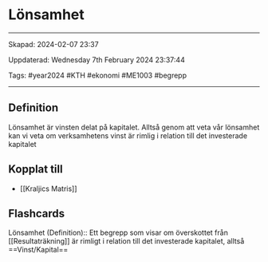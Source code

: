 # Lönsamhet

---

Skapad: 2024-02-07 23:37

Uppdaterad: Wednesday 7th February 2024 23:37:44

Tags: #year2024 #KTH #ekonomi #ME1003 #begrepp

---

## Definition

Lönsamhet är vinsten delat på kapitalet. Alltså genom att veta vår lönsamhet kan vi veta om verksamhetens vinst är rimlig i relation till det investerade kapitalet

## Kopplat till

- [[Kraljics Matris]]

## Flashcards

Lönsamhet (Definition):: Ett begrepp som visar om överskottet från [[Resultaträkning]] är rimligt i relation till det investerade kapitalet, alltså ==Vinst/Kapital==
<!--SR:!2024-02-11,2,232!2024-02-25,15,294-->
